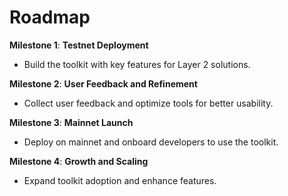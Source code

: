# Roadmap

**Milestone 1**: **Testnet Deployment**  
- Build the toolkit with key features for Layer 2 solutions.

**Milestone 2**: **User Feedback and Refinement**  
- Collect user feedback and optimize tools for better usability.

**Milestone 3**: **Mainnet Launch**  
- Deploy on mainnet and onboard developers to use the toolkit.

**Milestone 4**: **Growth and Scaling**  
- Expand toolkit adoption and enhance features.